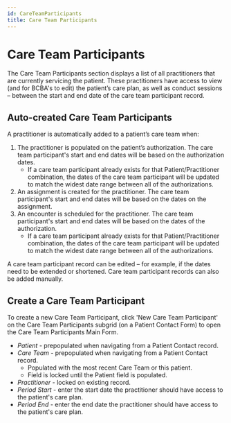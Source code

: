 ```yaml
---
id: CareTeamParticipants
title: Care Team Participants
---
```


# Care Team Participants
The Care Team Participants section displays a list of all practitioners that are currently servicing the patient. These practitioners have access to view (and for BCBA's to edit) the patient’s care plan, as well as conduct sessions – between the start and end date of the care team participant record. 

##  Auto-created Care Team Participants 
A practitioner is automatically added to a patient’s care team when:
1.	The practitioner is populated on the patient’s authorization. The care team participant's start and end dates will be based on the authorization dates.
    - If a care team participant already exists for that Patient/Practitioner combination, the dates of the care team participant will be updated to match the widest date range between all of the authorizations.
2.	An assignment is created for the practitioner. The care team participant's start and end dates will be based on the dates on the assignment.
3.	An encounter is scheduled for the practitioner. The care team participant's start and end dates will be based on the dates of the authorization.
    - If a care team participant already exists for that Patient/Practitioner combination, the dates of the care team participant will be updated to match the widest date range between all of the authorizations.

A care team participant record can be edited – for example, if the dates need to be extended or shortened. Care team participant records can also be added manually. 

## Create a Care Team Participant  

To create a new Care Team Participant, click  'New Care Team Participant' on the Care Team Participants subgrid (on a Patient Contact Form) to open the Care Team Participants Main Form.

- *Patient* - prepopulated when navigating from a Patient Contact record.
- *Care Team* - prepopulated when navigating from a Patient Contact record.
    - Populated with the most recent Care Team or this patient.
    - Field is locked until the Patient field is populated.  
- *Practitioner* - locked on existing record. 
- *Period Start* - enter the start date the practitioner should have access to the patient's care plan.
- *Period End* - enter the end date the practitioner should have access to the patient's care plan.

